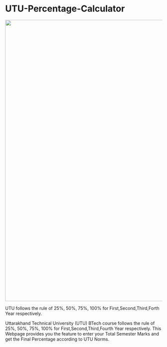 # UTU-Percentage-Calculator

<img width="900" src="https://i.ibb.co/WvHdrLH/utu2.jpg"/>


 UTU follows the rule of 25%, 50%, 75%, 100% for First,Second,Third,Forth Year respectively. 
 
 Uttarakhand Technical University (UTU) BTech course follows the rule of 25%, 50%, 75%, 100% for First,Second,Third,Fourth Year respectively. This Webpage provides you the feature to enter your Total Semester Marks and get the Final Percentage according to UTU Norms.

